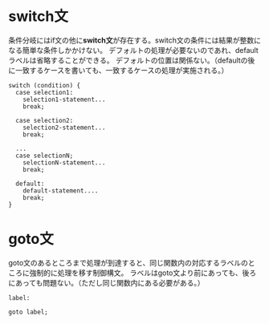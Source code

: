 # switch文
条件分岐にはif文の他に**switch文**が存在する。switch文の条件には結果が整数になる簡単な条件しかかけない。
デフォルトの処理が必要ないのであれ、defaultラベルは省略することができる。
デフォルトの位置は関係ない。（defaultの後に一致するケースを書いても、一致するケースの処理が実施される。）
```
switch (condition) {
  case selection1:
    selection1-statement...
    break;

  case selection2:
    selection2-statement...
    break;

  ...
  case selectionN;
    selectionN-statement...
    break;
  
  default:
    default-statement....
    break;
}
```

# goto文
goto文のあるところまで処理が到達すると、同じ関数内の対応するラベルのところに強制的に処理を移す制御構文。
ラベルはgoto文より前にあっても、後ろにあっても問題ない。（ただし同じ関数内にある必要がある。）
```
label:

goto label;
```



